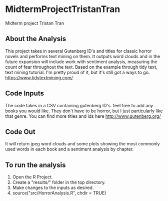 # MidtermProjectTristanTran
Midterm project Tristan Tran

## About the Analysis
This project takes in several Gutenberg ID's and titles for classic horror novels and performs text mining on them. It outputs word clouds and in the future expansion will include work with sentiment analysis, measuring the count of fear throughout the text. Based on the example through tidy text, text mining tutorial. I'm pretty proud of it, but it's still got a ways to go.
https://www.tidytextmining.com/

## Code Inputs
The code takes in a CSV containing gutenberg ID's. feel free to add any books you would like. They don't have to be horror, but I just particularly like that genre. You can find more titles and ids here
http://www.gutenberg.org/

## Code Out
It will return jpeg word clouds and some plots showing the most commonly used words in each book and a sentiment analysis by chapter.

## To run the analysis
1. Open the R Project.
2. Create a "results/" folder in the top directory.
3. Make changes to the inputs as desired.
4. source("src/HorrorAnalysis.R", chdir = TRUE)
